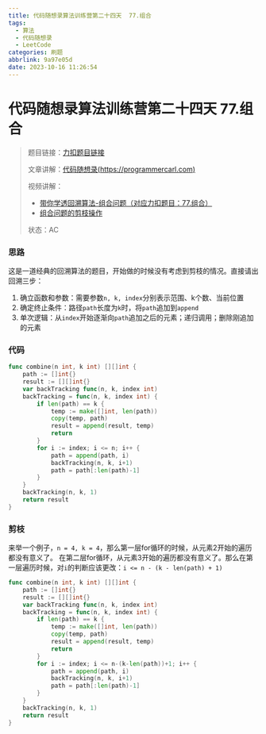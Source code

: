 ```yaml
---
title: 代码随想录算法训练营第二十四天  77.组合
tags:
  - 算法
  - 代码随想录
  - LeetCode
categories: 刷题
abbrlink: 9a97e05d
date: 2023-10-16 11:26:54
---
```


# 代码随想录算法训练营第二十四天  77.组合

>   题目链接：[力扣题目链接](https://leetcode.cn/problems/combinations/)
>
>   文章讲解：[代码随想录(https://programmercarl.com)](https://programmercarl.com/0077.%E7%BB%84%E5%90%88.html#)
>
>   视频讲解：
>   - [带你学透回溯算法-组合问题（对应力扣题目：77.组合）](https://www.bilibili.com/video/BV1ti4y1L7cv)
>   - [组合问题的剪枝操作](https://www.bilibili.com/video/BV1wi4y157er)
>
>   状态：AC

### 思路

这是一道经典的回溯算法的题目，开始做的时候没有考虑到剪枝的情况。直接请出回溯三步：

1.   确立函数和参数：需要参数`n, k, index`分别表示范围、k个数、当前位置
2.   确定终止条件：路径`path`长度为`k`时，将`path`追加到`append`
3.   单次逻辑：从`index`开始逐渐向`path`追加之后的元素；递归调用；删除刚追加的元素

### 代码

``` go
func combine(n int, k int) [][]int {
	path := []int{}
	result := [][]int{}
	var backTracking func(n, k, index int)
	backTracking = func(n, k, index int) {
		if len(path) == k {
			temp := make([]int, len(path))
			copy(temp, path)
			result = append(result, temp)
			return
		}
		for i := index; i <= n; i++ {
			path = append(path, i)
			backTracking(n, k, i+1)
			path = path[:len(path)-1]
		}
	}
	backTracking(n, k, 1)
	return result
}
```

### 剪枝

来举一个例子，`n = 4, k = 4`，那么第一层for循环的时候，从元素2开始的遍历都没有意义了。 在第二层for循环，从元素3开始的遍历都没有意义了。那么在第一层遍历时候，对`i`的判断应该更改：`i <= n - (k - len(path) + 1)`

``` go
func combine(n int, k int) [][]int {
	path := []int{}
	result := [][]int{}
	var backTracking func(n, k, index int)
	backTracking = func(n, k, index int) {
		if len(path) == k {
			temp := make([]int, len(path))
			copy(temp, path)
			result = append(result, temp)
			return
		}
		for i := index; i <= n-(k-len(path))+1; i++ {
			path = append(path, i)
			backTracking(n, k, i+1)
			path = path[:len(path)-1]
		}
	}
	backTracking(n, k, 1)
	return result
}
```

